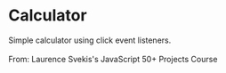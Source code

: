 # Calculator
Simple calculator using click event listeners. 
</br>
</br>
From: Laurence Svekis's JavaScript 50+ Projects Course